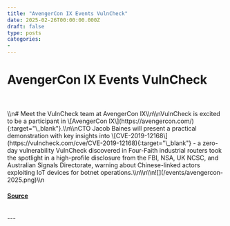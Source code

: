 ```yaml
---
title: "AvengerCon IX Events VulnCheck"
date: 2025-02-26T00:00:00.000Z
draft: false
type: posts
categories: 
- 
---
```

# AvengerCon IX Events VulnCheck

<br/>

<br/>
\\n# Meet the VulnCheck team at AvengerCon IX\\n\\nVulnCheck is excited to be a participant in \[AvengerCon IX\](https://avengercon.com/){:target="\_blank"}.\\n\\nCTO Jacob Baines will present a practical demonstration with key insights into \[CVE-2019-12168\](https://vulncheck.com/cve/CVE-2019-12168){:target="\_blank"} - a zero-day vulnerability VulnCheck discovered in Four-Faith industrial routers took the spotlight in a high-profile disclosure from the FBI, NSA, UK NCSC, and Australian Signals Directorate, warning about Chinese-linked actors exploiting IoT devices for botnet operations.\\n\\n\\n![](/events/avengercon-2025.png)\\n

#### [Source](https://vulncheck.com/blog/avenger-con2025)

<br/>
---
